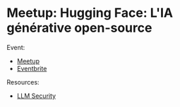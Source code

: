 
# Meetup: Hugging Face: L'IA générative open-source

Event:
- [Meetup](https://www.meetup.com/generative-ai-nantes/events/299526832/)
- [Eventbrite](https://www.eventbrite.com/e/billets-9-conf-par-hugging-face-lia-generative-open-source-853573991787)

Resources:
- [LLM Security](./llm-security.pdf)
